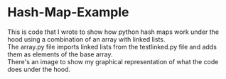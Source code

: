 # Hash-Map-Example
This is code that I wrote to show how python hash maps work under the hood using a combination of an array with linked lists.
<br>
The array.py file imports linked lists from the testlinked.py file and adds them as elements of the base array.
<br>
There's an image to show my graphical representation of what the code does under the hood.

